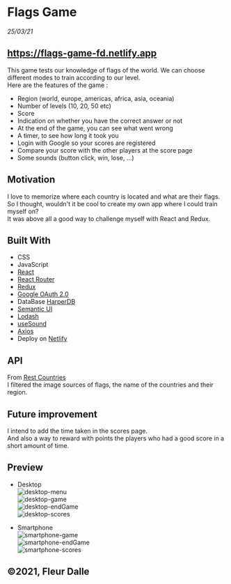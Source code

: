 # Flags Game

_25/03/21_

## https://flags-game-fd.netlify.app

This game tests our knowledge of flags of the world. We can choose different modes to train according to our level. <br>
Here are the features of the game :

- Region (world, europe, americas, africa, asia, oceania)
- Number of levels (10, 20, 50 etc)
- Score
- Indication on whether you have the correct answer or not
- At the end of the game, you can see what went wrong
- A timer, to see how long it took you
- Login with Google so your scores are registered
- Compare your score with the other players at the score page
- Some sounds (button click, win, lose, ...)

## Motivation

I love to memorize where each country is located and what are their flags. <br>
So I thought, wouldn't it be cool to create my own app where I could train myself on? <br>
It was above all a good way to challenge myself with React and Redux.<br>

## Built With

- CSS
- JavaScript
- [React](https://fr.reactjs.org/)
- [React Router](https://reactrouter.com/)
- [Redux](https://redux.js.org/)
- [Google OAuth 2.0](https://developers.google.com/identity/protocols/oauth2)
- DataBase [HarperDB](https://harperdb.io/)
- [Semantic UI](https://semantic-ui.com/)
- [Lodash](https://lodash.com/)
- [useSound](https://www.npmjs.com/package/use-sound)
- [Axios](https://www.npmjs.com/package/axios)
- Deploy on [Netlify](https://www.netlify.com/)

## API

From [Rest Countries](https://restcountries.eu/#rest-countries-stay-up-to-date) <br>
I filtered the image sources of flags, the name of the countries and their region.

## Future improvement

I intend to add the time taken in the scores page. <br>
And also a way to reward with points the players who had a good score in a short amount of time.

## Preview

- Desktop <br>
  ![desktop-menu](https://user-images.githubusercontent.com/75179031/112616720-59b60500-8e24-11eb-8fe7-c7a7ed1001d5.png) <br>
  ![desktop-game](https://user-images.githubusercontent.com/75179031/112616717-59b60500-8e24-11eb-814f-f38bc285be84.png) <br>
  ![desktop-endGame](https://user-images.githubusercontent.com/75179031/112616714-591d6e80-8e24-11eb-918a-9596dbfc20ee.png) <br>
  ![desktop-scores](https://user-images.githubusercontent.com/75179031/112616721-59b60500-8e24-11eb-82aa-6a10805f7f33.png) <br>

- Smartphone <br>
  ![smartphone-game](https://user-images.githubusercontent.com/75179031/112616724-5a4e9b80-8e24-11eb-9927-8bd6ec03fb79.png) <br>
  ![smartphone-endGame](https://user-images.githubusercontent.com/75179031/112616722-5a4e9b80-8e24-11eb-8d80-f2d7603c5289.png) <br>
  ![smartphone-scores](https://user-images.githubusercontent.com/75179031/112616711-5884d800-8e24-11eb-8a8f-ebb0982a19ca.png) <br>

## ©2021, Fleur Dalle

